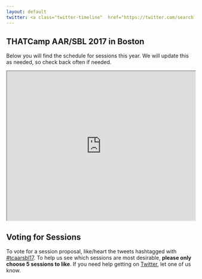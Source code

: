 ```yaml
---
layout: default
twitter: <a class="twitter-timeline"  href="https://twitter.com/search?q=%23tcaarsbl17%20-RT" data-widget-id="931364248487206912">Tweets about THATCamp AAR/SBL 2017</a> <script>!function(d,s,id){var js,fjs=d.getElementsByTagName(s)[0],p=/^http:/.test(d.location)?'http':'https';if(!d.getElementById(id)){js=d.createElement(s);js.id=id;js.src=p+"://platform.twitter.com/widgets.js";fjs.parentNode.insertBefore(js,fjs);}}(document,"script","twitter-wjs");</script>
---
```


## THATCamp AAR/SBL 2017 in Boston

Below you will find the schedule for sessions this year. We will update this as needed, so check back often if needed.

<iframe src="https://docs.google.com/spreadsheets/d/e/2PACX-1vSI7STK_JtIM4n1It8JoUMdQB5nDHp0OIWaEFlq8T-3H0KDWOF5dSZsPWwMQeOsVtYzzdLe2zvacjdw/pubhtml?widget=true&amp;headers=false" width="100%" height="400"></iframe>

## Voting for Sessions

To vote for a session proposal, like/heart the tweets hashtagged with [#tcaarsbl17](https://twitter.com/search?q=%23tcaarsbl17+-RT). To help us see which sessions are most desirable, __please only choose 5 sessions to like__. If you need help getting on [Twitter](https://twitter.com), let one of us know.
